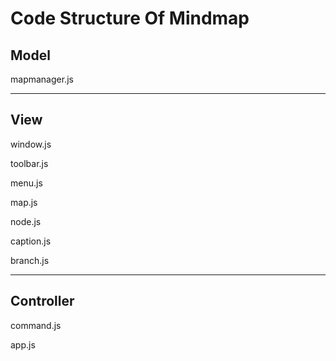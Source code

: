 # Code Structure Of Mindmap #

## Model ##

mapmanager.js

-------------

## View ##

window.js

toolbar.js

menu.js

map.js

node.js

caption.js

branch.js

-----------

## Controller ##

command.js

app.js